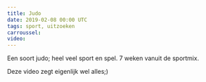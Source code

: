 ```yaml
---
title: Judo
date: 2019-02-08 00:00 UTC
tags: sport, uitzoeken
carroussel:
video:
---
```

Een soort judo; heel veel sport en spel. 7 weken vanuit de sportmix.

Deze video zegt eigenlijk wel alles;)


